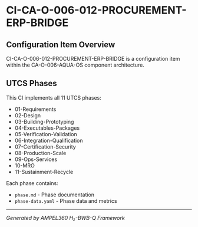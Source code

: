 # CI-CA-O-006-012-PROCUREMENT-ERP-BRIDGE

## Configuration Item Overview
CI-CA-O-006-012-PROCUREMENT-ERP-BRIDGE is a configuration item within the CA-O-006-AQUA-OS component architecture.

## UTCS Phases
This CI implements all 11 UTCS phases:
- 01-Requirements
- 02-Design
- 03-Building-Prototyping
- 04-Executables-Packages
- 05-Verification-Validation
- 06-Integration-Qualification
- 07-Certification-Security
- 08-Production-Scale
- 09-Ops-Services
- 10-MRO
- 11-Sustainment-Recycle

Each phase contains:
- `phase.md` - Phase documentation
- `phase-data.yaml` - Phase data and metrics

---
*Generated by AMPEL360 H₂-BWB-Q Framework*
